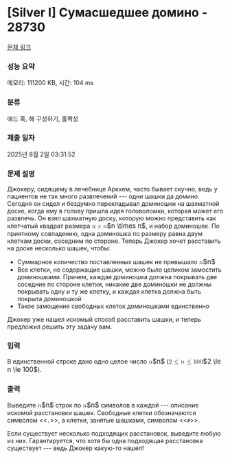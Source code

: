 # [Silver I] Сумасшедшее домино - 28730 

[문제 링크](https://www.acmicpc.net/problem/28730) 

### 성능 요약

메모리: 111200 KB, 시간: 104 ms

### 분류

애드 혹, 해 구성하기, 홀짝성

### 제출 일자

2025년 8월 2일 03:31:52

### 문제 설명

<p>Джокеру, сидящему в лечебнице Аркхем, часто бывает скучно, ведь у пациентов не так много развлечений --- одни шашки да домино. Сегодня он сидел и бездумно перекладывал доминошки на шахматной доске, когда ему в голову пришла идея головоломки, которая может его развлечь. Он взял шахматную доску, которую можно представить как клетчатый квадрат размера <mjx-container class="MathJax" jax="CHTML" style="font-size: 109%; position: relative;"><mjx-math class="MJX-TEX" aria-hidden="true"><mjx-mi class="mjx-i"><mjx-c class="mjx-c1D45B TEX-I"></mjx-c></mjx-mi><mjx-mo class="mjx-n" space="3"><mjx-c class="mjx-cD7"></mjx-c></mjx-mo><mjx-mi class="mjx-i" space="3"><mjx-c class="mjx-c1D45B TEX-I"></mjx-c></mjx-mi></mjx-math><mjx-assistive-mml unselectable="on" display="inline"><math xmlns="http://www.w3.org/1998/Math/MathML"><mi>n</mi><mo>×</mo><mi>n</mi></math></mjx-assistive-mml><span aria-hidden="true" class="no-mathjax mjx-copytext">$n \times n$</span></mjx-container>, и набор доминошек. По приятному совпадению, одна доминошка по размеру равна двум клеткам доски, соседним по стороне. Теперь Джокер хочет расставить на доске несколько шашек, чтобы:</p>

<ul>
	<li>Суммарное количество поставленных шашек не превышало <mjx-container class="MathJax" jax="CHTML" style="font-size: 109%; position: relative;"><mjx-math class="MJX-TEX" aria-hidden="true"><mjx-mi class="mjx-i"><mjx-c class="mjx-c1D45B TEX-I"></mjx-c></mjx-mi></mjx-math><mjx-assistive-mml unselectable="on" display="inline"><math xmlns="http://www.w3.org/1998/Math/MathML"><mi>n</mi></math></mjx-assistive-mml><span aria-hidden="true" class="no-mathjax mjx-copytext">$n$</span> </mjx-container></li>
	<li>Все клетки, не содержащие шашки, можно было целиком замостить доминошками. Причем, каждая доминошка должна покрывать две соседние по стороне клетки, никакие две доминошки не должны покрывать одну и ту же клетку, и каждая клетка должна быть покрыта доминошкой</li>
	<li>Такое замощение свободных клеток доминошками единственно</li>
</ul>

<p>Джокер уже нашел искомый способ расставить шашки, и теперь предложил решить эту задачу вам.</p>

### 입력 

 <p>В единственной строке дано одно целое число <mjx-container class="MathJax" jax="CHTML" style="font-size: 109%; position: relative;"><mjx-math class="MJX-TEX" aria-hidden="true"><mjx-mi class="mjx-i"><mjx-c class="mjx-c1D45B TEX-I"></mjx-c></mjx-mi></mjx-math><mjx-assistive-mml unselectable="on" display="inline"><math xmlns="http://www.w3.org/1998/Math/MathML"><mi>n</mi></math></mjx-assistive-mml><span aria-hidden="true" class="no-mathjax mjx-copytext">$n$</span></mjx-container> (<mjx-container class="MathJax" jax="CHTML" style="font-size: 109%; position: relative;"><mjx-math class="MJX-TEX" aria-hidden="true"><mjx-mn class="mjx-n"><mjx-c class="mjx-c32"></mjx-c></mjx-mn><mjx-mo class="mjx-n" space="4"><mjx-c class="mjx-c2264"></mjx-c></mjx-mo><mjx-mi class="mjx-i" space="4"><mjx-c class="mjx-c1D45B TEX-I"></mjx-c></mjx-mi><mjx-mo class="mjx-n" space="4"><mjx-c class="mjx-c2264"></mjx-c></mjx-mo><mjx-mn class="mjx-n" space="4"><mjx-c class="mjx-c31"></mjx-c><mjx-c class="mjx-c30"></mjx-c><mjx-c class="mjx-c30"></mjx-c></mjx-mn></mjx-math><mjx-assistive-mml unselectable="on" display="inline"><math xmlns="http://www.w3.org/1998/Math/MathML"><mn>2</mn><mo>≤</mo><mi>n</mi><mo>≤</mo><mn>100</mn></math></mjx-assistive-mml><span aria-hidden="true" class="no-mathjax mjx-copytext">$2 \le n \le 100$</span></mjx-container>).</p>

### 출력 

 <p>Выведите <mjx-container class="MathJax" jax="CHTML" style="font-size: 109%; position: relative;"><mjx-math class="MJX-TEX" aria-hidden="true"><mjx-mi class="mjx-i"><mjx-c class="mjx-c1D45B TEX-I"></mjx-c></mjx-mi></mjx-math><mjx-assistive-mml unselectable="on" display="inline"><math xmlns="http://www.w3.org/1998/Math/MathML"><mi>n</mi></math></mjx-assistive-mml><span aria-hidden="true" class="no-mathjax mjx-copytext">$n$</span></mjx-container> строк по <mjx-container class="MathJax" jax="CHTML" style="font-size: 109%; position: relative;"><mjx-math class="MJX-TEX" aria-hidden="true"><mjx-mi class="mjx-i"><mjx-c class="mjx-c1D45B TEX-I"></mjx-c></mjx-mi></mjx-math><mjx-assistive-mml unselectable="on" display="inline"><math xmlns="http://www.w3.org/1998/Math/MathML"><mi>n</mi></math></mjx-assistive-mml><span aria-hidden="true" class="no-mathjax mjx-copytext">$n$</span></mjx-container> символов в каждой --- описание искомой расстановки шашек. Свободные клетки обозначаются символом <<<code>.</code>>>, а клетки, занятые шашками, символом <<<code>#</code>>>.</p>

<p>Если существует несколько подходящих расстановок, выведите любую из них. Гарантируется, что хотя бы одна подходящая расстановка существует --- ведь Джокер какую-то нашел!</p>


